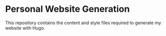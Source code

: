 # Personal Website Generation

This repository contains the content and style files required to generate my website with Hugo.
